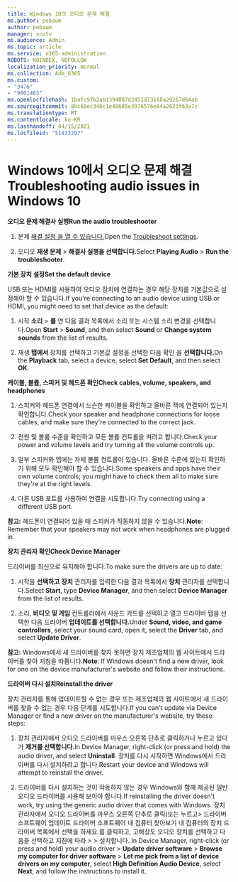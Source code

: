 ```yaml
---
title: Windows 10의 오디오 문제 해결
ms.author: pebaum
author: pebaum
manager: scotv
ms.audience: Admin
ms.topic: article
ms.service: o365-administration
ROBOTS: NOINDEX, NOFOLLOW
localization_priority: Normal
ms.collection: Adm_O365
ms.custom:
- "3476"
- "9001463"
ms.openlocfilehash: 1bafc97b2ab1394087d2451d73168a29267d64ab
ms.sourcegitcommit: 8bc60ec34bc1e40685e3976576e04a2623f63a7c
ms.translationtype: MT
ms.contentlocale: ko-KR
ms.lasthandoff: 04/15/2021
ms.locfileid: "51833297"
---
```

# <a name="troubleshooting-audio-issues-in-windows-10"></a><span data-ttu-id="41428-102">Windows 10에서 오디오 문제 해결</span><span class="sxs-lookup"><span data-stu-id="41428-102">Troubleshooting audio issues in Windows 10</span></span>

<span data-ttu-id="41428-103">**오디오 문제 해결사 실행**</span><span class="sxs-lookup"><span data-stu-id="41428-103">**Run the audio troubleshooter**</span></span>

1.  <span data-ttu-id="41428-104">문제 [해결 설정 을 열 수 있습니다.](ms-settings:troubleshoot)</span><span class="sxs-lookup"><span data-stu-id="41428-104">Open the [Troubleshoot settings](ms-settings:troubleshoot).</span></span>

2.  <span data-ttu-id="41428-105">오디오 **재생 문제**  >  **해결사 실행을 선택합니다.**</span><span class="sxs-lookup"><span data-stu-id="41428-105">Select **Playing Audio** > **Run the troubleshooter**.</span></span>

<span data-ttu-id="41428-106">**기본 장치 설정**</span><span class="sxs-lookup"><span data-stu-id="41428-106">**Set the default device**</span></span>

<span data-ttu-id="41428-107">USB 또는 HDMI를 사용하여 오디오 장치에 연결하는 경우 해당 장치를 기본값으로 설정해야 할 수 있습니다.</span><span class="sxs-lookup"><span data-stu-id="41428-107">If you're connecting to an audio device using USB or HDMI, you might need to set that device as the default:</span></span>

1. <span data-ttu-id="41428-108">시작 **소리**  >  **를**  연  다음 결과 목록에서 소리 또는 시스템 소리 변경을 선택합니다.</span><span class="sxs-lookup"><span data-stu-id="41428-108">Open **Start** > **Sound**, and then select **Sound** or **Change system sounds** from the list of results.</span></span>

2.  <span data-ttu-id="41428-109">재생 **탭에서** 장치를 선택하고 기본값 설정을 선택한 다음 확인 을 **선택합니다.**</span><span class="sxs-lookup"><span data-stu-id="41428-109">On the **Playback** tab, select a device, select **Set Default**, and then select **OK**.</span></span>

<span data-ttu-id="41428-110">**케이블, 볼륨, 스피커 및 헤드폰 확인**</span><span class="sxs-lookup"><span data-stu-id="41428-110">**Check cables, volume, speakers, and headphones**</span></span>

1. <span data-ttu-id="41428-111">스피커와 헤드폰 연결에서 느슨한 케이블을 확인하고 올바른 잭에 연결되어 있는지 확인합니다.</span><span class="sxs-lookup"><span data-stu-id="41428-111">Check your speaker and headphone connections for loose cables, and make sure they're connected to the correct jack.</span></span>

2. <span data-ttu-id="41428-112">전원 및 볼륨 수준을 확인하고 모든 볼륨 컨트롤을 켜려고 합니다.</span><span class="sxs-lookup"><span data-stu-id="41428-112">Check your power and volume levels and try turning all the volume controls up.</span></span>

3. <span data-ttu-id="41428-113">일부 스피커와 앱에는 자체 볼륨 컨트롤이 있습니다. 올바른 수준에 있는지 확인하기 위해 모두 확인해야 할 수 있습니다.</span><span class="sxs-lookup"><span data-stu-id="41428-113">Some speakers and apps have their own volume controls; you might have to check them all to make sure they're at the right levels.</span></span>

4. <span data-ttu-id="41428-114">다른 USB 포트를 사용하여 연결을 시도합니다.</span><span class="sxs-lookup"><span data-stu-id="41428-114">Try connecting using a different USB port.</span></span>

<span data-ttu-id="41428-115">**참고:** 헤드폰이 연결되어 있을 때 스피커가 작동하지 않을 수 있습니다.</span><span class="sxs-lookup"><span data-stu-id="41428-115">**Note**: Remember that your speakers may not work when headphones are plugged in.</span></span>

<span data-ttu-id="41428-116">**장치 관리자 확인**</span><span class="sxs-lookup"><span data-stu-id="41428-116">**Check Device Manager**</span></span>

<span data-ttu-id="41428-117">드라이버를 최신으로 유지해야 합니다.</span><span class="sxs-lookup"><span data-stu-id="41428-117">To make sure the drivers are up to date:</span></span>

1. <span data-ttu-id="41428-118">시작을 **선택하고** **장치** 관리자를 입력한 다음 결과 목록에서 **장치** 관리자를 선택합니다.</span><span class="sxs-lookup"><span data-stu-id="41428-118">Select **Start**, type **Device Manager**, and then select **Device Manager** from the list of results.</span></span>

2. <span data-ttu-id="41428-119">소리, **비디오 및 게임** 컨트롤러에서 사운드 카드를 선택하고 열고  드라이버 탭을 선택한 다음 드라이버 **업데이트를 선택합니다.**</span><span class="sxs-lookup"><span data-stu-id="41428-119">Under **Sound, video, and game controllers**, select your sound card, open it, select the **Driver** tab, and select **Update Driver**.</span></span>

<span data-ttu-id="41428-120">**참고:** Windows에서 새 드라이버를 찾지 못하면 장치 제조업체의 웹 사이트에서 드라이버를 찾아 지침을 따릅니다.</span><span class="sxs-lookup"><span data-stu-id="41428-120">**Note**: If Windows doesn't find a new driver, look for one on the device manufacturer's website and follow their instructions.</span></span>

<span data-ttu-id="41428-121">**드라이버 다시 설치**</span><span class="sxs-lookup"><span data-stu-id="41428-121">**Reinstall the driver**</span></span>

<span data-ttu-id="41428-122">장치 관리자를 통해 업데이트할 수 없는 경우 또는 제조업체의 웹 사이트에서 새 드라이버를 찾을 수 없는 경우 다음 단계를 시도합니다.</span><span class="sxs-lookup"><span data-stu-id="41428-122">If you can't update via Device Manager or find a new driver on the manufacturer's website, try these steps:</span></span>

1. <span data-ttu-id="41428-123">장치 관리자에서 오디오 드라이버를 마우스 오른쪽 단추로 클릭하거나 누르고 있다가 **제거를 선택합니다.**</span><span class="sxs-lookup"><span data-stu-id="41428-123">In Device Manager, right-click (or press and hold) the audio driver, and select **Uninstall**.</span></span> <span data-ttu-id="41428-124">장치를 다시 시작하면 Windows에서 드라이버를 다시 설치하려고 합니다.</span><span class="sxs-lookup"><span data-stu-id="41428-124">Restart your device and Windows will attempt to reinstall the driver.</span></span>

2. <span data-ttu-id="41428-125">드라이버를 다시 설치하는 것이 작동하지 않는 경우 Windows와 함께 제공된 일반 오디오 드라이버를 사용해 보아야 합니다.</span><span class="sxs-lookup"><span data-stu-id="41428-125">If reinstalling the driver doesn't work, try using the generic audio driver that comes with Windows.</span></span> <span data-ttu-id="41428-126">장치 관리자에서 오디오 드라이버를 마우스 오른쪽 단추로 클릭(또는 누르고> 드라이버 소프트웨어 업데이트 드라이버 소프트웨어 내 컴퓨터 찾아보기 내 컴퓨터의 장치 드라이버 목록에서 선택을 하세요.를 클릭하고, 고해상도 오디오 장치를 선택하고 다음을 선택하고 지침에 따라  >    >  설치합니다.  </span><span class="sxs-lookup"><span data-stu-id="41428-126">In Device Manager, right-click (or press and hold) your audio driver > **Update driver software** > **Browse my computer for driver software** > **Let me pick from a list of device drivers on my computer**, select **High Definition Audio Device**, select **Next**, and follow the instructions to install it.</span></span>
